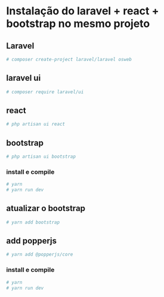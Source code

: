 # Instalação do laravel + react + bootstrap no mesmo projeto

## Laravel

```sh
# composer create-project laravel/laravel osweb
```

## laravel ui

```sh
# composer require laravel/ui
```

## react

```sh
# php artisan ui react
```

## bootstrap

```sh
# php artisan ui bootstrap
```

### install e compile 

```sh
# yarn
# yarn run dev
```

## atualizar o bootstrap

```sh
# yarn add bootstrap
```

## add popperjs

```sh
# yarn add @popperjs/core
```



### install e compile 

```sh
# yarn
# yarn run dev
```


